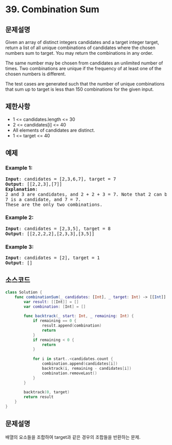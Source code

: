 # 39. Combination Sum

## 문제설명
Given an array of distinct integers candidates and a target integer target, return a list of all unique combinations of candidates where the chosen numbers sum to target. You may return the combinations in any order.

The same number may be chosen from candidates an unlimited number of times. Two combinations are unique if the 
frequency
 of at least one of the chosen numbers is different.

The test cases are generated such that the number of unique combinations that sum up to target is less than 150 combinations for the given input.

## 제한사항
- 1 <= candidates.length <= 30
- 2 <= candidates[i] <= 40
- All elements of candidates are distinct.
- 1 <= target <= 40

## 예제
### Example 1:
<pre>
<b>Input</b>: candidates = [2,3,6,7], target = 7
<b>Output</b>: [[2,2,3],[7]]
<b>Explanation</b>: 
2 and 3 are candidates, and 2 + 2 + 3 = 7. Note that 2 can be used multiple times.
7 is a candidate, and 7 = 7.
These are the only two combinations.
</pre>

### Example 2:
<pre>
<b>Input</b>: candidates = [2,3,5], target = 8
<b>Output</b>: [[2,2,2,2],[2,3,3],[3,5]]
</pre>

### Example 3:
<pre>
<b>Input</b>: candidates = [2], target = 1
<b>Output</b>: []
</pre>

## 소스코드
```Swift
class Solution {
    func combinationSum(_ candidates: [Int], _ target: Int) -> [[Int]] {
        var result: [[Int]] = []
        var combination: [Int] = []
        
        func backtrack(_ start: Int, _ remaining: Int) {
            if remaining == 0 {
                result.append(combination)
                return
            }
            if remaining < 0 {
                return
            }
            
            for i in start..<candidates.count {
                combination.append(candidates[i])
                backtrack(i, remaining - candidates[i])
                combination.removeLast()
            }
        }
        
        backtrack(0, target)
        return result
    }
}
```

## 문제설명
배열의 요소들을 조합하여 target과 같은 경우의 조합들을 반환하는 문제.